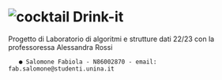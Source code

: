 # ![cocktail](https://github.com/fabiola29/Drink-it/assets/60442414/02cd1bce-7b3a-4043-ba57-a2dfc7edac85) Drink-it

Progetto di Laboratorio di algoritmi e strutture dati 22/23 con la professoressa Alessandra Rossi
 
       ● Salomone Fabiola - N86002870 - email: fab.salomone@studenti.unina.it
